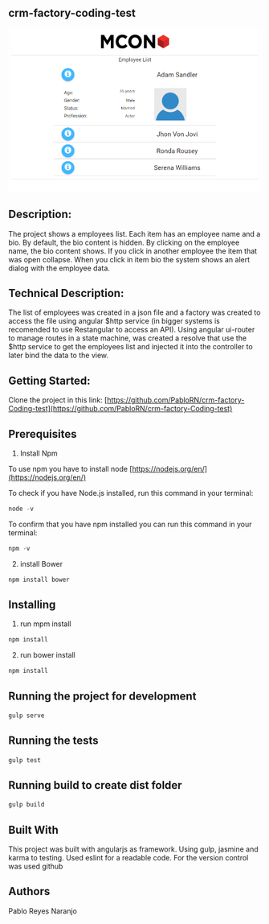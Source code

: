 ## crm-factory-coding-test

![alt text](https://github.com/PabloRN/crm-factory-Coding-test/blob/master/mcon%20print.png)

##  Description:

The project shows a employees list. Each item has an employee name and a bio. By default, the bio content is hidden. By clicking on the employee name, the bio content shows. If you click in another employee the item that was open collapse. When you click in item bio the system shows an alert dialog with the employee data.

##  Technical Description:

The list of employees was created in a json file and a factory was created to access the file using angular $http service (in bigger systems is recomended to use Restangular to access an API).  Using angular ui-router to manage routes in a state machine, was created a resolve that use the $http service to get the employees list and injected it into the controller to later bind the data to the view. 

## Getting Started:

Clone the project  in this link: [https://github.com/PabloRN/crm-factory-Coding-test](https://github.com/PabloRN/crm-factory-Coding-test)

## Prerequisites

1. Install Npm

To use npm you have to install node [https://nodejs.org/en/](https://nodejs.org/en/)

To check if you have Node.js installed, run this command in your terminal:

```javascript
node -v
```

To confirm that you have npm installed you can run this command in your terminal:

```javascript
npm -v
```

2.	install Bower

```javascript
npm install bower
```


## Installing

1.	run mpm install 

```javascript
npm install
```

2.	run bower install

```javascript
npm install
```

## Running the project for development

```javascript
gulp serve
```

## Running the tests

```javascript
gulp test
```

## Running build to create dist folder

```javascript
gulp build
```

## Built With
This project was built with angularjs as framework. Using gulp, jasmine and karma to testing. Used eslint for a readable code. For the version control was used github

## Authors
Pablo Reyes Naranjo
 





